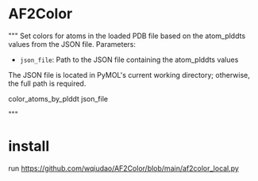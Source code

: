 # AF2Color

"""
Set colors for atoms in the loaded PDB file based on the atom_plddts values from the JSON file.
Parameters:
- `json_file`: Path to the JSON file containing the atom_plddts values

The JSON file is located in PyMOL's current working directory; otherwise, the full path is required.

color_atoms_by_plddt json_file

"""


# install
run https://github.com/wqiudao/AF2Color/blob/main/af2color_local.py
